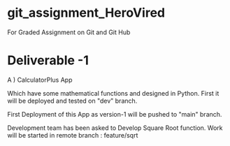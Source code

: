 # git_assignment_HeroVired
For Graded Assignment on Git and Git Hub

# Deliverable -1 

A ) CalculatorPlus App 

Which have some mathematical functions and designed in Python.
First it will be deployed and tested on "dev" branch.

First Deployment of this App as version-1 will be pushed to "main" branch.

Development team has been asked to Develop Square Root function.
Work will be started in remote branch : feature/sqrt



